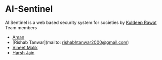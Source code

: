 # AI-Sentinel

AI Sentinel is a web based security system for societies by [Kuldeep Rawat](https://bit.ly/3aDgMRA)
Team members
- [Aman](mailto:amanbaghel255@gmail.com)
- [Rishab Tanwar](mailto: rishabhtanwar2000@gmail.com)
- [Vineet Malik](mailto:malik.vin789@gmail.com)
- [Harsh Jain](mailto:harshluhadiya021999@gmail.com)

